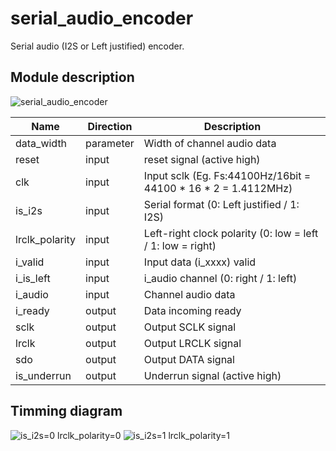 # serial_audio_encoder

Serial audio (I2S or Left justified) encoder.

## Module description

![serial_audio_encoder](https://user-images.githubusercontent.com/14823909/113436176-35a78480-941f-11eb-936f-84346c20c97f.png)

|Name|Direction|Description|
|--|--|--|
|data_width|parameter|Width of channel audio data|
|reset|input|reset signal (active high)|
|clk|input|Input sclk (Eg. Fs:44100Hz/16bit = 44100 * 16 * 2 = 1.4112MHz)|
|is_i2s|input|Serial format (0: Left justified / 1: I2S)|
|lrclk_polarity|input|Left-right clock polarity (0: low = left / 1: low = right)|
|i_valid|input|Input data (i_xxxx) valid|
|i_is_left|input|i_audio channel (0: right / 1: left)|
|i_audio|input|Channel audio data|
|i_ready|output|Data incoming ready|
|sclk|output|Output SCLK signal|
|lrclk|output|Output LRCLK signal|
|sdo|output|Output DATA signal|
|is_underrun|output|Underrun signal (active high)|

## Timming diagram

![is_i2s=0 lrclk_polarity=0](https://user-images.githubusercontent.com/14823909/113443485-0c8df080-942d-11eb-8298-a3c18e720119.png)
![is_i2s=1 lrclk_polarity=1](https://user-images.githubusercontent.com/14823909/113443487-0d268700-942d-11eb-801b-25a3510db615.png)
